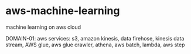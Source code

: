 # aws-machine-learning
machine learning on aws cloud


DOMAIN-01:
aws services: s3, amazon kinesis, data firehose, kinesis data stream, AWS glue, aws glue crawler, athena, aws batch, lambda, aws step

